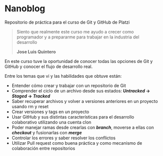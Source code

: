 # Nanoblog

Repositorio de práctica para el curso de Git y GitHub de Platzi

> Siento que realmente este curso me ayudo a crecer como programador y a prepararme para trabajar en la industria del desarrollo
>
> **Jose Luis Quintero**

En este curso tuve la oportunidad de conocer todas las opciones de Git y GitHub y conocer el flujo de desarrollo real.

Entre los temas que vi y las habilidades que obtuve están:

- Entender cómo crear y trabajar con un repositorio de Git
- Comprender el ciclo de un archivo desde sus estados: **_Untracked_ → _Staged_ → _Tracked_**
- Saber recuperar archivos y volver a versiones anteriores en un proyecto usando rm y reset
- Crear versiones y tags en un proyecto
- Usar GitHub y sus distintas características para el desarrollo colaborativo utilizando una cuenta clon
- Poder manejar ramas desde crearlas con **_branch_**, moverse a ellas con _**checkout**_ y fusionarlas con **_merge_**
- Controlar los errores y saber resolver los conflictos
- Utilizar Pull request como buena práctica y como mecanismo de colaboración entre repositorios
